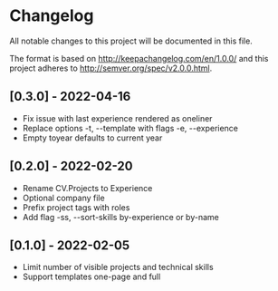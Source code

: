 # Changelog
All notable changes to this project will be documented in this file.

The format is based on http://keepachangelog.com/en/1.0.0/
and this project adheres to http://semver.org/spec/v2.0.0.html.

## [0.3.0] - 2022-04-16

- Fix issue with last experience rendered as oneliner
- Replace options -t, --template with flags -e, --experience
- Empty toyear defaults to current year

## [0.2.0] - 2022-02-20

- Rename CV.Projects to Experience
- Optional company file
- Prefix project tags with roles
- Add flag -ss, --sort-skills by-experience or by-name

## [0.1.0] - 2022-02-05

- Limit number of visible projects and technical skills
- Support templates one-page and full
